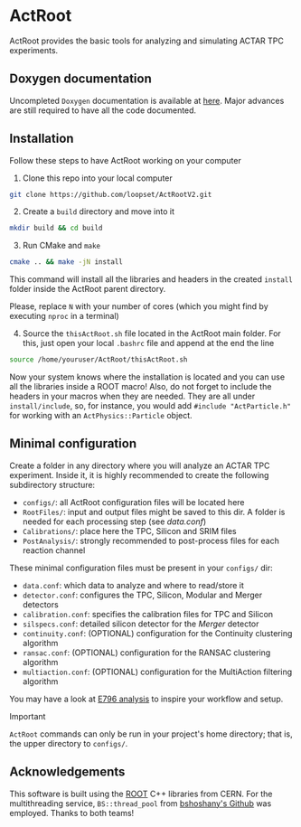 # ActRoot
ActRoot provides the basic tools for analyzing and simulating ACTAR TPC experiments.

## Doxygen documentation
Uncompleted `Doxygen` documentation is available at [here](https://loopset.github.io/ActRootV2/). 
Major advances are still required to have all the code documented.

## Installation

Follow these steps to have ActRoot working on your computer
1. Clone this repo into your local computer

```bash
git clone https://github.com/loopset/ActRootV2.git
```
2. Create a `build` directory and move into it
```bash
mkdir build && cd build
```
3. Run CMake and `make`
```bash
cmake .. && make -jN install
```
This command will install all the libraries and headers in the created `install` folder inside the ActRoot parent directory.

Please, replace `N` with your number of cores (which you might find by executing `nproc` in a terminal)

4. Source the `thisActRoot.sh` file located in the ActRoot main folder.
   For this, just open your local `.bashrc` file and append at the end the line
```bash
source /home/youruser/ActRoot/thisActRoot.sh
```
Now your system knows where the installation is located and you can use all the libraries inside a ROOT macro! Also, do not forget to include the headers in your 
macros when they are needed. They are all under `install/include`, so, for instance, you would add `#include "ActParticle.h"` for working with an `ActPhysics::Particle` object.

## Minimal configuration
Create a folder in any directory where you will analyze an ACTAR TPC experiment. Inside it, it is highly recommended to create the following subdirectory structure:
- `configs/`: all ActRoot configuration files will be located here
- `RootFiles/`: input and output files might be saved to this dir. A folder is needed for each processing step (see *data.conf*)
- `Calibrations/`: place here the TPC, Silicon and SRIM files
- `PostAnalysis/`: strongly recommended to post-process files for each reaction channel

These minimal configuration files must be present in your `configs/` dir:
- `data.conf`: which data to analyze and where to read/store it
- `detector.conf`: configures the TPC, Silicon, Modular and Merger detectors
- `calibration.conf`: specifies the calibration files for TPC and Silicon
- `silspecs.conf`: detailed silicon detector for the *Merger* detector
- `continuity.conf`: (OPTIONAL) configuration for the Continuity clustering algorithm
- `ransac.conf`: (OPTIONAL) configuration for the RANSAC clustering algorithm
- `multiaction.conf`: (OPTIONAL) configuration for the MultiAction filtering algorithm

You may have a look at [E796 analysis](https://github.com/loopset/e796-analysis) to inspire your workflow and setup.

> [!IMPORTANT]
> `ActRoot` commands can only be run in your project's home directory; that is, the upper directory to `configs/`.


## Acknowledgements
This software is built using the [ROOT](https://root.cern.ch/) C++ libraries from CERN. For the multithreading service, `BS::thread_pool` from [bshoshany's Github](https://github.com/bshoshany/thread-pool) was employed. Thanks to both teams!
